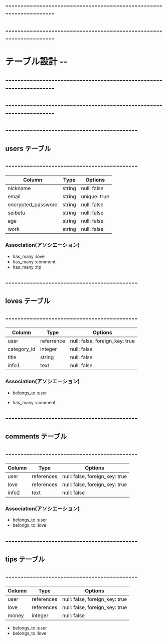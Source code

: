 ## -------------------------------------------------------------------
## -------------------------------------------------------------------
# テーブル設計                                                        --
## -------------------------------------------------------------------
## -------------------------------------------------------------------


## -------------------------------------------
## users テーブル                              
## -------------------------------------------
| Column             | Type   | Options      |
| --------           | ------ | -----------  |
| nickname           | string | null: false  |
| email              | string | unique: true |
| encrypted_password | string | null: false  |
| seibetu            | string | null: false  |
| age                | string | null: false  |
| work               | string | null: false  |


### Association(アソシエーション)

- has_many :love
- has_many :comment
- has_many :tip

## -------------------------------------------
## loves テーブル
## -------------------------------------------
| Column           | Type       | Options     |
| ------           | ------     | ----------- |
| user             | referrence | null: false, foreign_key: true |
| category_id      | integer    | null: false |
| title            | string     | null: false |
| info1            | text       | null: false |


### Association(アソシエーション)

- belongs_to :user

- has_many   :comment

## -------------------------------------------
## comments テーブル
## -------------------------------------------

| Column     | Type       | Options                        |
| ------     | ---------- | ------------------------------ |
| user       | references | null: false, foreign_key: true |
| love       | references | null: false, foreign_key: true |
| info2      | text       | null: false |

### Association(アソシエーション)

- belongs_to :user
- belongs_to :love

## -------------------------------------------
## tips テーブル
## -------------------------------------------

| Column     | Type       | Options                        |
| ------     | ---------- | ------------------------------ |
| user       | references | null: false, foreign_key: true |
| love       | references | null: false, foreign_key: true |
| money      | integer    | null: false                    |

- belongs_to :user
- belongs_to :love